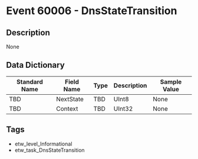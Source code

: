 # Event 60006 - DnsStateTransition

## Description
None

## Data Dictionary
|Standard Name|Field Name|Type|Description|Sample Value|
|---|---|---|---|---|
|TBD|NextState|TBD|UInt8|None|None|
|TBD|Context|TBD|UInt32|None|None|

## Tags
* etw_level_Informational
* etw_task_DnsStateTransition